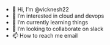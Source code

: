 - 👋 Hi, I’m @vicknesh22
- 👀 I’m interested in cloud and devops
- 🌱 I’m currently learning things
- 💞️ I’m looking to collaborate on slack
- 📫 How to reach me email

<!---
vicknesh22/vicknesh22 is a ✨ special ✨ repository because its `README.md` (this file) appears on your GitHub profile.
You can click the Preview link to take a look at your changes.
--->
